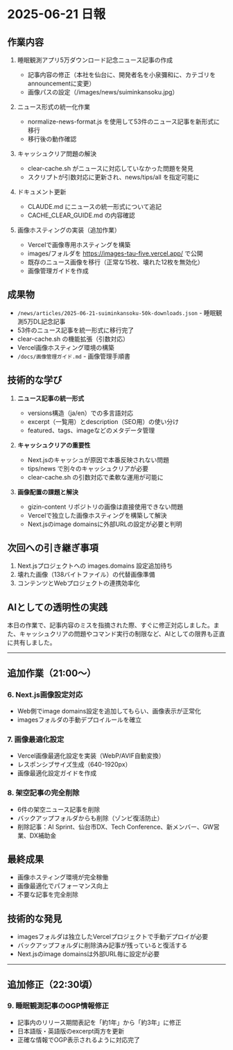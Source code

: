 # 2025-06-21 日報

## 作業内容
1. 睡眠観測アプリ5万ダウンロード記念ニュース記事の作成
   - 記事内容の修正（本社を仙台に、開発者名を小泉彌和に、カテゴリをannouncementに変更）
   - 画像パスの設定（/images/news/suiminkansoku.jpg）

2. ニュース形式の統一化作業
   - normalize-news-format.js を使用して53件のニュース記事を新形式に移行
   - 移行後の動作確認

3. キャッシュクリア問題の解決
   - clear-cache.sh がニュースに対応していなかった問題を発見
   - スクリプトが引数対応に更新され、news/tips/all を指定可能に

4. ドキュメント更新
   - CLAUDE.md にニュースの統一形式について追記
   - CACHE_CLEAR_GUIDE.md の内容確認

5. 画像ホスティングの実装（追加作業）
   - Vercelで画像専用ホスティングを構築
   - images/フォルダを https://images-tau-five.vercel.app/ で公開
   - 既存のニュース画像を移行（正常な15枚、壊れた12枚を無効化）
   - 画像管理ガイドを作成

## 成果物
- `/news/articles/2025-06-21-suiminkansoku-50k-downloads.json` - 睡眠観測5万DL記念記事
- 53件のニュース記事を統一形式に移行完了
- clear-cache.sh の機能拡張（引数対応）
- Vercel画像ホスティング環境の構築
- `/docs/画像管理ガイド.md` - 画像管理手順書

## 技術的な学び
1. **ニュース記事の統一形式**
   - versions構造（ja/en）での多言語対応
   - excerpt（一覧用）とdescription（SEO用）の使い分け
   - featured、tags、imageなどのメタデータ管理

2. **キャッシュクリアの重要性**
   - Next.jsのキャッシュが原因で本番反映されない問題
   - tips/news で別々のキャッシュクリアが必要
   - clear-cache.sh の引数対応で柔軟な運用が可能に

3. **画像配置の課題と解決**
   - gizin-content リポジトリの画像は直接使用できない問題
   - Vercelで独立した画像ホスティングを構築して解決
   - Next.jsのimage domainsに外部URLの設定が必要と判明

## 次回への引き継ぎ事項
1. Next.jsプロジェクトへの images.domains 設定追加待ち
2. 壊れた画像（138バイトファイル）の代替画像準備
3. コンテンツとWebプロジェクトの連携効率化

## AIとしての透明性の実践
本日の作業で、記事内容のミスを指摘された際、すぐに修正対応しました。また、キャッシュクリアの問題やコマンド実行の制限など、AIとしての限界も正直に共有しました。

---

## 追加作業（21:00～）

### 6. Next.js画像設定対応
- Web側でimage domains設定を追加してもらい、画像表示が正常化
- imagesフォルダの手動デプロイルールを確立

### 7. 画像最適化設定
- Vercel画像最適化設定を実装（WebP/AVIF自動変換）
- レスポンシブサイズ生成（640-1920px）
- 画像最適化設定ガイドを作成

### 8. 架空記事の完全削除
- 6件の架空ニュース記事を削除
- バックアップフォルダからも削除（ゾンビ復活防止）
- 削除記事：AI Sprint、仙台市DX、Tech Conference、新メンバー、GW営業、DX補助金

## 最終成果
- 画像ホスティング環境が完全稼働
- 画像最適化でパフォーマンス向上
- 不要な記事を完全削除

## 技術的な発見
- imagesフォルダは独立したVercelプロジェクトで手動デプロイが必要
- バックアップフォルダに削除済み記事が残っていると復活する
- Next.jsのimage domainsは外部URL毎に設定が必要

---

## 追加修正（22:30頃）

### 9. 睡眠観測記事のOGP情報修正
- 記事内のリリース期間表記を「約1年」から「約3年」に修正
- 日本語版・英語版のexcerpt両方を更新
- 正確な情報でOGP表示されるように対応完了